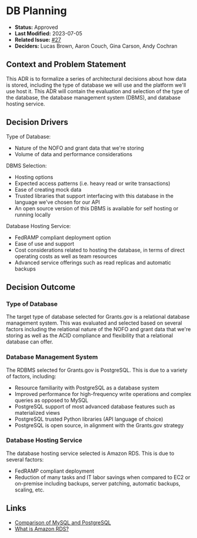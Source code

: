 # DB Planning

- **Status:** Approved
- **Last Modified:** 2023-07-05
- **Related Issue:** [#27](https://github.com/HHS/grants-api/issues/104) 
- **Deciders:** Lucas Brown, Aaron Couch, Gina Carson, Andy Cochran

## Context and Problem Statement

This ADR is to formalize a series of architectural decisions about how data is stored, including the type of database we will use and the platform we'll use host it. This ADR will contain the evaluation and selection of the type of the database, the database management system (DBMS), and database hosting service. 

## Decision Drivers <!-- RECOMMENDED -->
Type of Database:

- Nature of the NOFO and grant data that we're storing
- Volume of data and performance considerations


DBMS Selection:

- Hosting options
- Expected access patterns (i.e. heavy read or write transactions)
- Ease of creating mock data
- Trusted libraries that support interfacing with this database in the language we've chosen for our API
- An open source version of this DBMS is available for self hosting or running locally


Database Hosting Service:

- FedRAMP compliant deployment option
- Ease of use and support
- Cost considerations related to hosting the database, in terms of direct operating costs as well as team resources
- Advanced service offerings such as read replicas and automatic backups


## Decision Outcome <!-- REQUIRED -->


### Type of Database <!-- OPTIONAL -->

The target type of database selected for Grants.gov is a relational database management system. This was evaluated and selected based on several factors including the relational nature of the NOFO and grant data that we're storing as well as the ACID compliance and flexibility that a relational database can offer.


### Database Management System <!-- OPTIONAL -->

The RDBMS selected for Grants.gov is PostgreSQL. This is due to a variety of factors, including:
- Resource familiarity with PostgreSQL as a database system
- Improved performance for high-frequency write operations and complex queries as opposed to MySQL
- PostgreSQL support of most advanced database features such as materialized views
- PostgreSQL trusted Python libraries (API language of choice)
- PostgreSQL is open source, in alignment with the Grants.gov strategy

### Database Hosting Service <!-- OPTIONAL -->

The database hosting service selected is Amazon RDS. This is due to several factors:
- FedRAMP compliant deployment
- Reduction of many tasks and IT labor savings when compared to EC2 or on-premise including backups, server patching, automatic backups, scaling, etc.



## Links 

- [Comparison of MySQL and PostgreSQL](https://aws.amazon.com/compare/the-difference-between-mysql-vs-postgresql/#:~:text=Summary%20of%20differences%3A%20PostgreSQL%20vs%20MySQL,-Category&text=MySQL%20is%20a%20purely%20relational%20database%20management%20system.,object%2Drelational%20database%20management%20system.&text=MySQL%20has%20limited%20support%20of,views%2C%20triggers%2C%20and%20procedures.)
- [What is Amazon RDS?](https://docs.aws.amazon.com/AmazonRDS/latest/UserGuide/Welcome.html)
